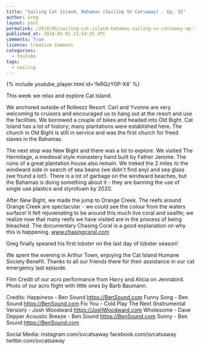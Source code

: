 ```yaml
---
title: "Sailing Cat Island, Bahamas (Sailing SV Catsaway) - Ep. 32"
author: Greg
layout: post
permalink: /2018/05/sailing-cat-island-bahamas-sailing-sv-catsaway-ep-32
published_at: 2018-05-01 21:54:25 UTC
comments: True
licence: Creative Commons
categories:
  - YouTube
tags:
  - sailing
---
```


{% include youtube_player.html id='feRQzY0P-X4' %}




This week we relax and explore Cat Island.

We anchored outside of Rolleezz Resort.  Carl and Yvonne are very welcoming to cruisers and encouraged us to hang out at the resort and use the facilities.  We borrowed a couple of bikes and headed into Old Bight.  Cat Island has a lot of history; many plantations were established here.  The church in Old Bight is still in service and was the first church for freed slaves in the Bahamas.

The next stop was New Bight and there was a lot to explore.  We visited The Hermitage, a medieval style monastery hand built by Father Jerome.  The ruins of a great plantation house also remain.  We treked the 2 miles to the windward side in search of sea beans (we didn't find any) and sea glass (we found a lot!).  There is a lot of garbage on the windward beaches, but the Bahamas is doing something about it - they are banning the use of single use plastics and styrofoam by 2020.

After New Bight, we made the jump to Orange Creek.  The reefs around Orange Creek are spectacular - we could see the colour from the waters surface!  It felt rejuvenating to be around this much live coral and sealife; we realize now that many reefs we have visited are in the process of being bleached.  The documentary Chasing Coral is a good explanation on why this is happening.  www.chasingcoral.com

Greg finally speared his first lobster on the last day of lobster season!

We spent the evening in Arthur Town, enjoying the Cat Island Humane Society Benefit.  Thanks to all our friends there for their assistance in our cat emergency last episode.

Film Credit of our acro performance from Harry and Alicia on Jennabird.
Photo of our acro flight with little ones by Barb Baumann.

Credits:
Happiness - Ben Sound https://BenSound.com
Funny Song - Ben Sound https://BenSound.com
Fix You - Cold Play
The Next (Instrumental Version) - Josh Woodward https://JoshWoodward.com
Wholesome - Dave Depper
Acoustic Breeze  - Ben Sound https://BenSound.com
Sunny - Ben Sound https://BenSound.com

Social Media:
instagram.com/svcatsaway
facebook.com/svcatsaway
twitter.com/svcatsaway

